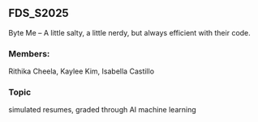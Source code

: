 ## FDS_S2025
Byte Me – A little salty, a little nerdy, but always efficient with their code.

### Members: 
Rithika Cheela, Kaylee Kim, Isabella Castillo

### Topic
simulated resumes, graded through AI machine learning 

